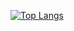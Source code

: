 



[![Top Langs](https://github-readme-stats.vercel.app/api/top-langs/?username=Ultitomate)](https://github.com/anuraghazra/github-readme-stats#gh-dark-mode-only)
